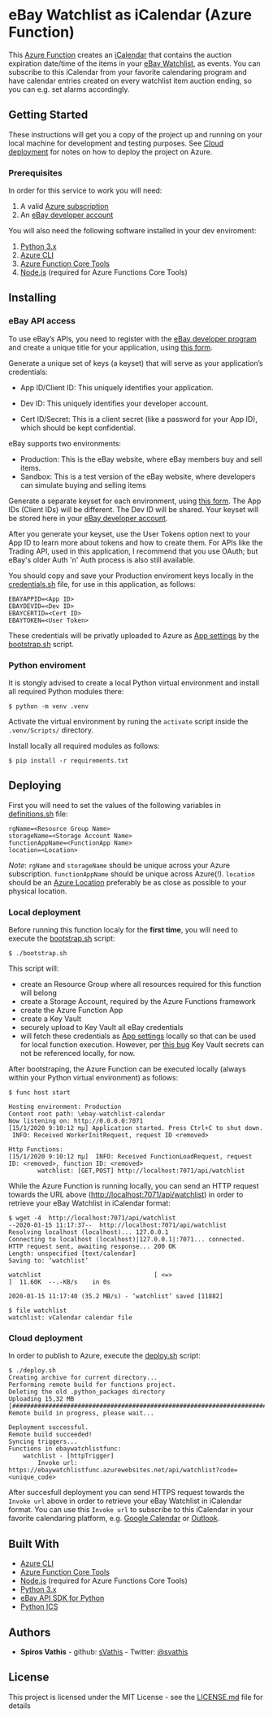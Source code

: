 # eBay Watchlist as iCalendar (Azure Function)


This [Azure Function](https://docs.microsoft.com/en-us/azure/azure-functions/functions-overview) creates an [iCalendar](https://icalendar.org/) that contains the auction expiration date/time of the items in your [eBay Watchlist](https://www.ebay.com/myb/WatchList), as events. You can subscribe to this iCalendar from your favorite calendaring program and have calendar entries created on every watchlist item auction ending, so you can e.g. set alarms accordingly.

## Getting Started

These instructions will get you a copy of the project up and running on your local machine for development and testing purposes. See [Cloud deployment](#Cloud-deployment) for notes on how to deploy the project on Azure.

### Prerequisites

In order for this service to work you will need:

 1. A valid [Azure subscription](https://azure.microsoft.com/en-us/)
 2. An [eBay developer account](https://www.developer.ebay.com/)

You will also need the following software installed in your dev enviroment:

 1. [Python 3.x](https://www.python.org/downloads/)
 2. [Azure CLI](https://docs.microsoft.com/en-us/cli/azure/?view=azure-cli-latest)
 3. [Azure Function Core Tools](https://docs.microsoft.com/en-us/azure/azure-functions/functions-run-local)
 4. [Node.js](https://docs.npmjs.com/downloading-and-installing-node-js-and-npm) (required for Azure Functions Core Tools)

## Installing

### eBay API access

To use eBay’s APIs, you need to register with the [eBay developer program](https://developer.ebay.com/) and create a unique title for your application, using [this form](https://developer.ebay.com/my/keys).

Generate a unique set of keys (a keyset) that will serve as your application’s credentials:

 * App ID/Client ID: This uniquely identifies your application.

 * Dev ID: This uniquely identifies your developer account.

 * Cert ID/Secret: This is a client secret (like a password for your App ID), which should be kept confidential.

eBay supports two environments:
 * Production: This is the eBay website, where eBay members buy and sell items.
 * Sandbox: This is a test version of the eBay website, where developers can simulate buying and selling items

Generate a separate keyset for each environment, using [this form](https://developer.ebay.com/my/keys). The App IDs (Client IDs) will be different. The Dev ID will be shared. Your keyset will be stored here in your  [eBay developer account](https://developer.ebay.com/).

After you generate your keyset, use the User Tokens option next to your App ID to learn more about tokens and how to create them. For APIs like the Trading API, used in this application, I recommend that you use OAuth; but eBay's older Auth 'n' Auth process is also still available.

You should copy and save your Production enviroment keys locally in the [credentials.sh](credentials.sh) file, for use in this application, as follows:

```
EBAYAPPID=<App ID>
EBAYDEVID=<Dev ID>
EBAYCERTID=<Cert ID>
EBAYTOKEN=<User Token>
```

These credentials will be privatly uploaded to Azure as [App settings](https://docs.microsoft.com/en-us/azure/azure-functions/functions-app-settings) by the [bootstrap.sh](bootstrap.sh) script.

### Python enviroment

It is stongly advised to create a local Python virtual environment and install all required Python modules there:

```shell
$ python -m venv .venv
```
Activate the virtual environment by runing the `activate` script inside the `.venv/Scripts/` directory.

Install locally all required modules as follows:
```shell
$ pip install -r requirements.txt
```

## Deploying

First you will need to set the values of the following variables in [definitions.sh](definitions.sh) file:

```shell
rgName=<Resource Group Name>
storageName=<Storage Account Name>
functionAppName=<FunctionApp Name>
location=<Location>
```

*Note*: `rgName` and `storageName` should be unique across your Azure subscription. `functionAppName` should be unique across Azure(!). `location` should be an [Azure Location](https://azure.microsoft.com/en-us/global-infrastructure/locations/) preferably be as close as possible to your physical location. 

### Local deployment

Before running this function localy for the **first time**, you will need to execute the [bootstrap.sh](bootstrap.sh) script:

```shell
$ ./bootstrap.sh
```

This script will:
 * create an Resource Group where all resources required for this function will belong
 * create a Storage Account, required by the Azure Functions framework
 * create the Azure Function App
 * create a Key Vault
 * securely upload to Key Vault all eBay credentials 
 * will fetch these credentials as [App settings](https://docs.microsoft.com/en-us/azure/azure-functions/functions-app-settings) locally so that can be used for local function execution. However, per [this bug](https://github.com/Azure/Azure-Functions/issues/1291) Key Vault secrets can not be referenced locally, for now.

After bootstraping, the Azure Function can be executed locally (always within your Python virtual environment) as follows:

```shell
$ func host start

Hosting environment: Production
Content root path: \ebay-watchlist-calendar
Now listening on: http://0.0.0.0:7071
[15/1/2020 9:10:12 πμ] Application started. Press Ctrl+C to shut down.
 INFO: Received WorkerInitRequest, request ID <removed>

Http Functions:
[15/1/2020 9:10:12 πμ]  INFO: Received FunctionLoadRequest, request ID: <removed>, function ID: <removed>
        watchlist: [GET,POST] http://localhost:7071/api/watchlist

```

While the Azure Function is running locally, you can send an HTTP request towards the URL above ([http://localhost:7071/api/watchlist](http://localhost:7071/api/watchlist)) in order to retrieve your eBay Watchlist in iCalendar format:

```shell
$ wget -4  http://localhost:7071/api/watchlist
--2020-01-15 11:17:37--  http://localhost:7071/api/watchlist
Resolving localhost (localhost)... 127.0.0.1
Connecting to localhost (localhost)|127.0.0.1|:7071... connected.
HTTP request sent, awaiting response... 200 OK
Length: unspecified [text/calendar]
Saving to: ‘watchlist’

watchlist                               [ <=>                                                                      ]  11.60K  --.-KB/s    in 0s

2020-01-15 11:17:40 (35.2 MB/s) - ‘watchlist’ saved [11882]

$ file watchlist
watchlist: vCalendar calendar file
```

### Cloud deployment

In order to publish to Azure, execute the [deploy.sh](deploy.sh) script:

```shell
$ ./deploy.sh
Creating archive for current directory...
Performing remote build for functions project.
Deleting the old .python_packages directory
Uploading 15,32 MB [##############################################################################]
Remote build in progress, please wait...

Deployment successful.
Remote build succeeded!
Syncing triggers...
Functions in ebaywatchlistfunc:
    watchlist - [httpTrigger]
        Invoke url: https://ebaywatchlistfunc.azurewebsites.net/api/watchlist?code=<unique_code>
```

After succesfull deployment you can send HTTPS request towards the `Invoke url` above in order to retrieve your eBay Watchlist in iCalendar format. You can use this `Invoke url` to subscribe to this iCalendar in your favorite calendaring platform, e.g. [Google Calendar](https://support.google.com/calendar/answer/37100?co=GENIE.Platform%3DDesktop&hl=en) or [Outlook](https://support.office.com/en-us/article/Import-or-subscribe-to-a-calendar-in-Outlook-on-the-web-503ffaf6-7b86-44fe-8dd6-8099d95f38df).

## Built With

 * [Azure CLI](https://docs.microsoft.com/en-us/cli/azure/?view=azure-cli-latest)
 * [Azure Function Core Tools](https://docs.microsoft.com/en-us/azure/azure-functions/functions-run-local)
 * [Node.js](https://docs.npmjs.com/downloading-and-installing-node-js-and-npm) (required for Azure Functions Core Tools)
 * [Python 3.x](https://www.python.org/downloads/)
 * [eBay API SDK for Python](https://github.com/timotheus/ebaysdk-python)
 * [Python ICS](https://github.com/C4ptainCrunch/ics.py)

## Authors

* **Spiros Vathis** - github: [sVathis](https://github.com/sVathis) - Twitter: [@svathis](https://twitter.com/svathis)

## License

This project is licensed under the MIT License - see the [LICENSE.md](LICENSE.md) file for details

